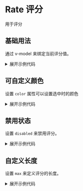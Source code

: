 <script setup>
import Basic from './component/Basic.vue'
import Color from './component/Color.vue'
import Disabled from './component/Disabled.vue'
import Length from './component/Length.vue'
</script>

# Rate 评分

用于评分

## 基础用法

通过 v-model 来绑定当前评分值。

<div class="example">
 <Basic/>
</div>

<details>
<summary>展开示例代码</summary>

```vue
<template>
  <YRate v-model="rateValue"></YRate>
</template>

<script lang="ts" setup>
import { ref } from 'vue';

const rateValue = ref(3);
</script>

```

</details>

## 可自定义颜色

设置 `color` 属性可以设置选中时的颜色

<div class="example">
 <Color />
</div>

<details>
<summary>展开示例代码</summary>

```vue
<template>
  <YRate v-model="rateValue" color="red"></YRate>
</template>

<script lang="ts" setup>
import { ref } from 'vue';

const rateValue = ref(4);
</script>
```

</details>

## 禁用状态

设置 `disabled` 来禁用评分。

<div class="example">
 <Disabled />
</div>

<details>
<summary>展开示例代码</summary>

```vue
<template>
  <YRate v-model="rateValue" color="red" disabled></YRate>
</template>

<script lang="ts" setup>
import { ref } from 'vue';

const rateValue = ref(4);
</script>
```

</details>

## 自定义长度

设置 `max` 来定义评分的长度。

<div class="example">
 <Length />
</div>

<details>
<summary>展开示例代码</summary>

```vue
<template>
  <YRate :max="10" v-model="rateValue" color="red"></YRate>
</template>

<script lang="ts" setup>
import { ref } from 'vue';

const rateValue = ref(7);
</script>

```

</details>

